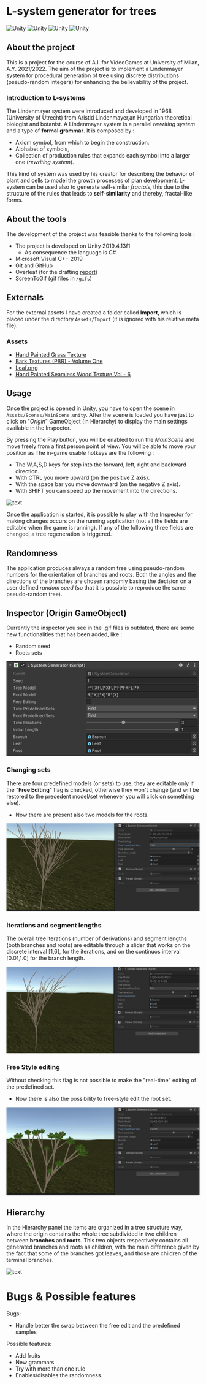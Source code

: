 # L-system generator for trees
![Unity](https://img.shields.io/badge/build-passing-green)
![Unity](https://img.shields.io/badge/license-MIT-yellowgreen)
![Unity](https://img.shields.io/badge/version-v1.5-blue)
![Unity](https://img.shields.io/badge/language-C%23-brightgreen)
## About the project
This is a project for the course of A.I. for VideoGames at University of Milan, A.Y. 2021/2022.
The aim of the project is to implement a Lindenmayer system for procedural generation of tree using discrete distributions (pseudo-random integers) for enhancing the believability of the project.

### Introduction to L-systems
The Lindenmayer system were introduced and developed in 1968 (University of Utrecht) from Aristid Lindenmayer,an Hungarian theoretical biologist and botanist.
A Lindenmayer system is a parallel *rewriting system* and a type of **formal grammar**. It is composed by :
- Axiom symbol, from which to begin the construction.
- Alphabet of symbols,
- Collection of production rules that expands each symbol into a larger one (*rewriting system*).

This kind of system was used by his creator for describing the behavior of plant and cells to model the growth processes of plan development. L-system can be used also to generate self-similar *fractals*, this due to the structure of the rules that leads to **self-similarity** and thereby, fractal-like forms.

## About the tools
The development of the project was feasible thanks to the following tools :
- The project is developed on Unity 2019.4.13f1
    - As consequence the language is C#
- Microsoft Visual C++ 2019
- Git and GitHub
- Overleaf (for the drafting [report](/L_SYSTEM_AI4V_REPORT.pdf))
- ScreenToGif (gif files in `/gifs`)

## Externals
For the external assets I have created a folder called **Import**, which is placed under
the directory `Assets/Import` (it is ignored with his relative meta file).

### Assets
- [Hand Painted Grass Texture](https://assetstore.unity.com/packages/2d/textures-materials/floors/hand-painted-grass-texture-78552)
- [Bark Textures (PBR) - Volume One](https://assetstore.unity.com/packages/2d/textures-materials/nature/bark-textures-pbr-volume-one-71019)
- [Leaf.png](/Assets/Import/Leaf.png)
- [Hand Painted Seamless Wood Texture Vol - 6](https://assetstore.unity.com/packages/2d/textures-materials/wood/hand-painted-seamless-wood-texture-vol-6-162145)

## Usage
Once the project is opened in Unity, you have to open the scene in `Assets/Scenes/MainScene.unity`. After the scene is loaded you have just to click on "*Origin*" GameObject (in Hierarchy) to display the main settings available in the Inspector.

By pressing the Play button, you will be enabled to run the *MainScene* and move freely from a first person
point of view. You will be able to move your position as The in-game usable hotkeys are the following :
- The W,A,S,D keys for step into the forward, left, right and backward direction.
- With CTRL you move upward (on the positive Z axis).
- With the space bar you move downward (on the negative Z axis).
- With SHIFT you can speed up the movement into the directions.

![text](gifs/Movements.gif)

Once the application is started, it is possible to play with the Inspector for making changes occurs on the
running application (not all the fields are editable when the game is running). If any of the following three fields are changed, a tree regeneration is triggered.

## Randomness
The application produces always a random tree using pseudo-random numbers for the orientation of branches and roots. Both the angles and the directions of the branches are chosen randomly basing the decision on a user defined *random seed* (so that it is possible to reproduce the same pseudo-random tree).

## Inspector (Origin GameObject)
Currently the inspector you see in the .gif files is outdated, there are some new functionalities that has been added, like :
* Random seed
* Roots sets

![text](/gifs/inspector.png)

### Changing sets
There are four predefined models (or sets) to use, they are editable only if the "**Free Editing**" flag is checked, otherwise they won't change (and will be restored to the precedent model/set whenever you will click on something else).
* Now there are present also two models for the roots.

![text](gifs/ChangingSets.gif)

### Iterations and segment lengths
The overall tree iterations (number of derivations) and segment lengths (both branches and roots) are editable through a slider that works on the discrete interval [1,6], for the iterations, and on the continuos interval [0.01,1.0] for the branch length.

![text](gifs/Iterations.gif)

### Free Style editing
Without checking this flag is not possible to make the "real-time" editing of the predefined set.
* Now there is also the possibility to free-style edit the root set.

![text](gifs/FreeStyle.gif)

## Hierarchy
In the Hierarchy panel the items are organized in a tree structure way, where the origin contains the whole tree subdivided in two children between **branches** and  **roots**. This two objects respectively contains all generated branches and roots as children, with the main difference given by the fact that some of the branches got leaves, and those are children of the terminal branches.

![text](gifs/Hierarchy.gif)

# Bugs & Possible features
Bugs:
* Handle better the swap between the free edit and the predefined samples

Possible features:
* Add fruits
* New grammars
* Try with more than one rule
* Enables/disables the randomness.
